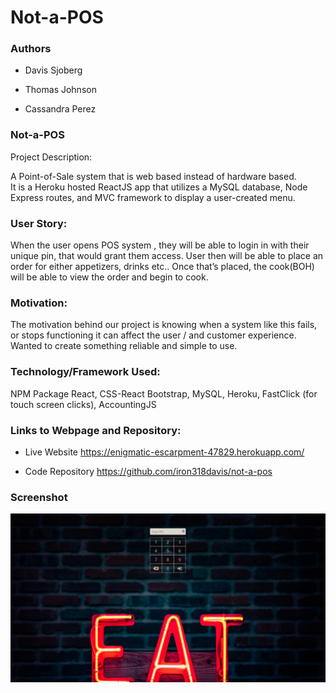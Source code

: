 # Not-a-POS 

### Authors

* Davis Sjoberg

* Thomas Johnson

* Cassandra Perez


### Not-a-POS
 
 Project Description: 
 
A Point-of-Sale system that is web based instead of hardware based.   
It is a Heroku hosted ReactJS app that utilizes a MySQL database, Node Express routes, and MVC framework to display a user-created menu. 
 
 ### User Story:
 
When the user opens POS system , they will be able to login in with their unique pin, that would grant them access. 
User then will be able to place an order for either appetizers, drinks etc.. 
Once that’s placed, the cook(BOH) will be able to view the order and begin to cook. 

### Motivation:  

The motivation behind our project is knowing when a system like this fails, or stops functioning it can affect the user / and customer experience. 
Wanted to create something reliable and simple to use. 

### Technology/Framework Used:

NPM Package React, CSS-React Bootstrap, MySQL, Heroku, FastClick (for touch screen clicks), AccountingJS

### Links to Webpage and Repository:

* Live Website https://enigmatic-escarpment-47829.herokuapp.com/

* Code Repository https://github.com/iron318davis/not-a-pos

### Screenshot

![program working](screenshots/Pinpad.jpg)
